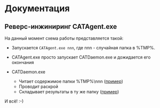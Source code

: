 # Документация

## Реверс-инжиниринг CATAgent.exe

На данный момент схема работы представляется такой:

- Запускается `CATAgent.exe nnn`, где nnn - случайная папка в %TMP%.

- CATAgent.exe просто запускает CATDaemon.exe и дожидается его окончания

- CATDaemon.exe
  * Читает содержимое папки %TMP%\nnn ([пример](src))
  * Проводит раскрой
  * Складывает результаты в ту же папку ([пример](dst))

И всё! :-)
